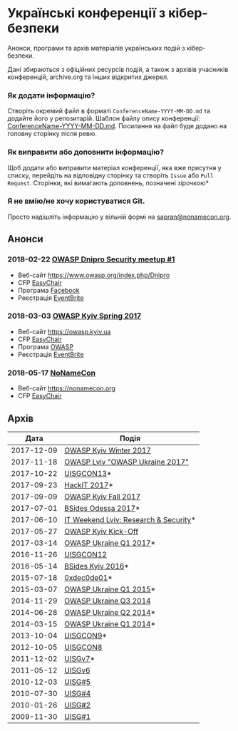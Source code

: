 # Українські конференції з кібер-безпеки
Анонси, програми та архів матеріалів українських подій з кібер-безпеки.

Дані збираються з офіційних ресурсів подій, а також з архівів учасників конференцій, archive.org та інших відкритих джерел.

### Як додати інформацію? 
Створіть окремий файл в форматі `ConferenceName-YYYY-MM-DD.md` та додайте його у репозитарій. Шаблон файлу опису конференції: [ConferenceName-YYYY-MM-DD.md](ConferenceName-YYYY-MM-DD.md). Посилання на файл буде додано на головну сторінку після ревю.

### Як виправити або доповнити інформацію?
Щоб додати або виправити матеріал конференції, яка вже присутня у списку, перейдіть на відповідну сторінку та створіть `Issue` або `Pull Request`. Сторінки, які вимагають доповнень, позначені зірочкою*

### Я не вмію/не хочу користуватися Git.
Просто надішліть інформацію у вільній формі на sapran@nonamecon.org.

## Анонси
### 2018-02-22	[OWASP Dnipro Security meetup #1](https://www.owasp.org/index.php/Dnipro)
- Веб-сайт https://www.owasp.org/index.php/Dnipro
- CFP [EasyChair](https://easychair.org/cfp/od_sm1_2018)
- Програма [Facebook](https://www.facebook.com/events/390549114729552/)
- Реєстрація [EventBrite](https://www.eventbrite.com/e/owasp-dnipro-security-meetup-1-tickets-41684751213)

### 2018-03-03	[OWASP Kyiv Spring 2017](https://www.owasp.org/index.php/Kyiv)
- Веб-сайт https://owasp.kyiv.ua
- CFP [EasyChair](https://easychair.org/cfp/OK-Q1-2018)
- Програма [OWASP](https://www.owasp.org/index.php/Kyiv#tab=Future_Events)
- Реєстрація [EventBrite](https://www.eventbrite.com/e/owasp-kyiv-meetup-spring-2018-tickets-41664807561)

### 2018-05-17	[NoNameCon](https://nonamecon.org)
- Веб-сайт https://nonamecon.org
- CFP [EasyChair](https://easychair.org/cfp/NNC2018)

## Архів
|Дата|Подія|
|---|---|
|2017-12-09|[OWASP Kyiv Winter 2017](events/owaspkyiv-2017-12-02.md)|
|2017-11-18|[OWASP Lviv "OWASP Ukraine 2017"](events/owasplviv-2017-11-18.md)|
|2017-10-22|[UISGCON13](events/uisgcon13-2017-20-22.md)*|
|2017-09-23|[HackIT 2017](events/hackit-2017-09-23.md)*|
|2017-09-09|[OWASP Kyiv Fall 2017](events/owaspkyiv-2017-09-09.md)|
|2017-07-01|[BSides Odessa 2017](events/bsidesodessa-2017-07-01.md)*|
|2017-06-10|[IT Weekend Lviv: Research & Security](events/itweekendlviv-2017-06-10.md)*|
|2017-05-27|[OWASP Kyiv Kick-Off](events/owaspkyiv-2017-05-27.md)|
|2017-03-14|[OWASP Ukraine Q1 2017](events/owaspukraine-2017-03-14.md)*|
|2016-11-26|[UISGCON12](events/uisgcon12-2016-11-26.md)|
|2016-05-14|[BSides Kyiv 2016](events/bsideskyiv-2016-05-14.md)*|
|2015-07-18|[0xdec0de01](events/0xdec0de01-2015-07-18.md)*|
|2015-03-07|[OWASP Ukraine Q1 2015](events/owaspukraine-2015-03-07.md)*|
|2014-11-29|[OWASP Ukraine Q3 2014](events/owaspukraine-2014-11-29.md)|
|2014-06-28|[OWASP Ukraine Q2 2014](events/owaspukraine-2014-06-28.md)*|
|2014-03-15|[OWASP Ukraine Q1 2014](events/owaspukraine-2014-03-15.md)*|
|2013-10-04|[UISGCON9](events/uisgcon9-2013-10-04.md)*|
|2012-10-05|[UISGCON8](events/uisgcon8-2012-10-05.md)|
|2011-12-02|[UISGv7](events/uisg7-2011-12-02.md)*|
|2011-05-12|[UISGv6](events/uisg6-2011-05-12.md)|
|2010-12-03|[UISG#5](events/uisg5-2010-12-03.md)|
|2010-07-30|[UISG#4](events/uisg4-2010-07-30.md)|
|2010-01-26|[UISG#2](events/uisg2-2010-01-26.md)|
|2009-11-30|[UISG#1](events/uisg1-2009-11-30.md)|